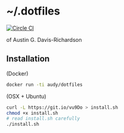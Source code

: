 # ~/.dotfiles

[![Circle CI](https://circleci.com/gh/audy/dotflies.svg?style=svg)](https://circleci.com/gh/audy/dotflies)

of Austin G. Davis-Richardson

## Installation

(Docker)

```bash
docker run -ti audy/dotfiles
```

(OSX + Ubuntu)

```bash
curl -L https://git.io/vu9Do > install.sh
chmod +x install.sh
# read install.sh carefully
./install.sh
```
